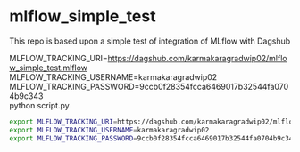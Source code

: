 # mlflow_simple_test
This repo is based upon a simple test of integration of MLflow with Dagshub

MLFLOW_TRACKING_URI=https://dagshub.com/karmakaragradwip02/mlflow_simple_test.mlflow \
MLFLOW_TRACKING_USERNAME=karmakaragradwip02 \
MLFLOW_TRACKING_PASSWORD=9ccb0f28354fcca6469017b32544fa0704b9c343 \
python script.py

```bash
export MLFLOW_TRACKING_URI=https://dagshub.com/karmakaragradwip02/mlflow_simple_test.mlflow
export MLFLOW_TRACKING_USERNAME=karmakaragradwip02
export MLFLOW_TRACKING_PASSWORD=9ccb0f28354fcca6469017b32544fa0704b9c343
```